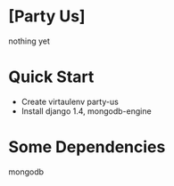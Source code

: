 # [Party Us]

nothing yet

# Quick Start

- Create virtaulenv party-us
- Install django 1.4, mongodb-engine

# Some Dependencies
mongodb

